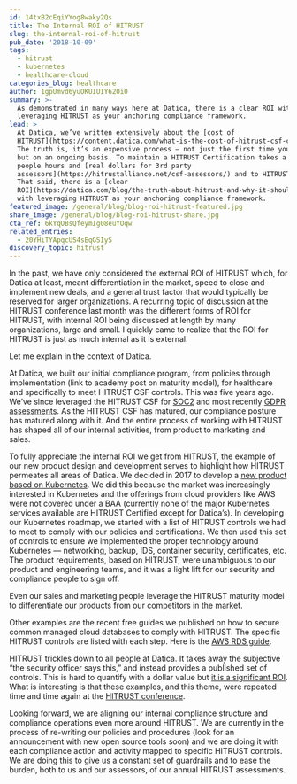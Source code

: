 ```yaml
---
id: 14txB2cEqiYYog8waky2Qs
title: The Internal ROI of HITRUST
slug: the-internal-roi-of-hitrust
pub_date: '2018-10-09'
tags:
  - hitrust
  - kubernetes
  - healthcare-cloud
categories_blog: healthcare
author: 1gpUmvd6yuOKUIUIY620i0
summary: >-
  As demonstrated in many ways here at Datica, there is a clear ROI with
  leveraging HITRUST as your anchoring compliance framework. 
lead: >
  At Datica, we’ve written extensively about the [cost of
  HITRUST](https://content.datica.com/what-is-the-cost-of-hitrust-csf-certification).
  The truth is, it’s an expensive process — not just the first time you do it
  but on an ongoing basis. To maintain a HITRUST Certification takes a lot of
  people hours and [real dollars for 3rd party
  assessors](https://hitrustalliance.net/csf-assessors/) and to HITRUST itself.
  That said, there is a [clear
  ROI](https://datica.com/blog/the-truth-about-hitrust-and-why-it-should-become-the-industry-standard/)
  with leveraging HITRUST as your anchoring compliance framework.
featured_image: /general/blog/blog-roi-hitrust-featured.jpg
share_image: /general/blog/blog-roi-hitrust-share.jpg
cta_ref: 6kYqOBsQfeymIg08euYOqw
related_entries:
  - 20YHiTYApqcUS4sEqGSIyS
discovery_topic: hitrust
---
```


In the past, we have only considered the external ROI of HITRUST which, for Datica at least, meant differentiation in the market, speed to close and implement new deals, and a general trust factor that would typically be reserved for larger organizations. A recurring topic of discussion at the HITRUST conference last month was the different forms of ROI for HITRUST, with internal ROI being discussed at length by many organizations, large and small. I quickly came to realize that the ROI for HITRUST is just as much internal as it is external. 

Let me explain in the context of Datica.

At Datica, we built our initial compliance program, from policies through implementation (link to academy post on maturity model), for healthcare and specifically to meet HITRUST CSF controls. This was five years ago. We’ve since leveraged the HITRUST CSF for [SOC2](https://datica.com/academy/soc-2-type-ii-compliance-for-cloud-computing/) and most recently [GDPR assessments](https://datica.com/guide/gdpr-compliance/). As the HITRUST CSF has matured, our compliance posture has matured along with it. And the entire process of working with HITRUST has shaped all of our internal activities, from product to marketing and sales.

To fully appreciate the internal ROI we get from HITRUST, the example of our new product design and development serves to highlight how HITRUST permeates all areas of Datica. We decided in 2017 to develop a [new product based on Kubernetes](https://datica.com/press-release/datica-launches-kubernetes-enabled-platform/). We did this because the market was increasingly interested in Kubernetes and the offerings from cloud providers like AWS were not covered under a BAA (currently none of the major Kubernetes services available are HITRUST Certified except for Datica’s). In developing our Kubernetes roadmap, we started with a list of HITRUST controls we had to meet to comply with our policies and certifications. We then used this set of controls to ensure we implemented the proper technology around Kubernetes — networking, backup, IDS, container security, certificates, etc. The product requirements, based on HITRUST, were unambiguous to our product and engineering teams, and it was a light lift for our security and compliance people to sign off.

Even our sales and marketing people leverage the HITRUST maturity model to differentiate our products from our competitors in the market.

Other examples are the recent free guides we published on how to secure common managed cloud databases to comply with HITRUST. The specific HITRUST controls are listed with each step. Here is the [AWS RDS guide](https://datica.com/academy/aws-rds-guide-how-to-configure-rds-to-comply-with-hipaa-and-hitrust/).

HITRUST trickles down to all people at Datica. It takes away the subjective “the security officer says this,” and instead provides a published set of controls. This is hard to quantify with a dollar value but [it is a significant ROI](https://datica.com/guide/total-cost-of-ownership-of-cloud-compliance/). What is interesting is that these examples, and this theme, were repeated time and time again at the [HITRUST conference](https://datica.com/blog/hitrust-2018-a-fantastic-event/). 

Looking forward, we are aligning our internal compliance structure and compliance operations even more around HITRUST. We are currently in the process of re-writing our policies and procedures (look for an announcement with new open source tools soon) and we are doing it with each compliance action and activity mapped to specific HITRUST controls. We are doing this to give us a constant set of guardrails and to ease the burden, both to us and our assessors, of our annual HITRUST assessments. 


  